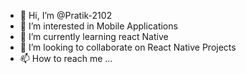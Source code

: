 - 👋 Hi, I’m @Pratik-2102
- 👀 I’m interested in Mobile Applications
- 🌱 I’m currently learning react Native
- 💞️ I’m looking to collaborate on React Native Projects
- 📫 How to reach me ...

<!---
Pratik-2102/Pratik-2102 is a ✨ special ✨ repository because its `README.md` (this file) appears on your GitHub profile.
You can click the Preview link to take a look at your changes.
--->

